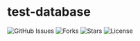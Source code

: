 # test-database

![GitHub Issues](https://img.shields.io/github/issues/pitzzahh/test-database)
![Forks](https://img.shields.io/github/forks/pitzzahh/test-database)
![Stars](https://img.shields.io/github/stars/pitzzahh/test-database)
![License](https://img.shields.io/github/license/pitzzahh/test-database)
